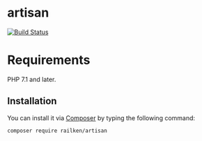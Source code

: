 # artisan

[![Build Status](https://travis-ci.org/railken/artisan.svg?branch=master)](https://travis-ci.org/railken/artisan)

# Requirements

PHP 7.1 and later.

## Installation

You can install it via [Composer](https://getcomposer.org/) by typing the following command:

```bash
composer require railken/artisan
```